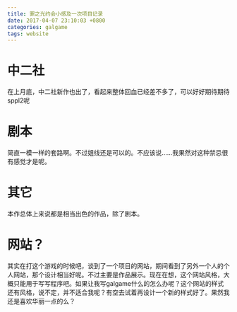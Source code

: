 ```yaml
---
title: 罪之光约会小感及一次项目记录
date: 2017-04-07 23:10:03 +0800
categories: galgame
tags: website
---
```

<!-- more -->
# 中二社
在上月底，中二社新作也出了，看起来整体回血已经差不多了，可以好好期待期待sppl2呢

# 剧本
简直一模一样的套路啊。不过姐线还是可以的。不应该说……我果然对这种禁忌很有感觉才是呢。

# 其它
本作总体上来说都是相当出色的作品，除了剧本。

# 网站？
其实在打这个游戏的时候吧，谈到了一个项目的网站，期间看到了另外一个人的个人网站，那个设计相当好呢。不过主要是作品展示。现在在想，这个网站风格，大概只能用于写写程序吧。如果让我写galgame什么的怎么办呢？这个网站的样式还有风格，说不定，并不适合我呢？有空去试着再设计一个新的样式好了。果然我还是喜欢华丽一点的么？
